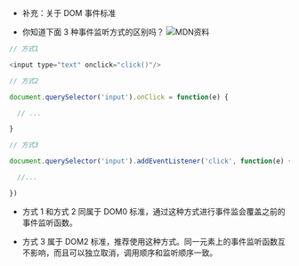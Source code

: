 - 补充：关于 DOM 事件标准

- 你知道下面 3 种事件监听方式的区别吗？
![MDN资料](https://developer.mozilla.org/zh-CN/docs/Learn/JavaScript/Building_blocks/Events)
```js
// 方式1

<input type="text" onclick="click()"/>

// 方式2

document.querySelector('input').onClick = function(e) {

  // ...

}

// 方式3

document.querySelector('input').addEventListener('click', function(e) {

  //...

})

```
- 方式 1 和方式 2 同属于 DOM0 标准，通过这种方式进行事件监会覆盖之前的事件监听函数。

- 方式 3 属于 DOM2 标准，推荐使用这种方式。同一元素上的事件监听函数互不影响，而且可以独立取消，调用顺序和监听顺序一致。